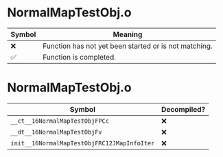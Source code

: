 # NormalMapTestObj.o
| Symbol | Meaning 
| ------------- | ------------- 
| :x: | Function has not yet been started or is not matching. 
| :white_check_mark: | Function is completed. 


# NormalMapTestObj.o
| Symbol | Decompiled? |
| ------------- | ------------- |
| `__ct__16NormalMapTestObjFPCc` | :x: |
| `__dt__16NormalMapTestObjFv` | :x: |
| `init__16NormalMapTestObjFRC12JMapInfoIter` | :x: |
